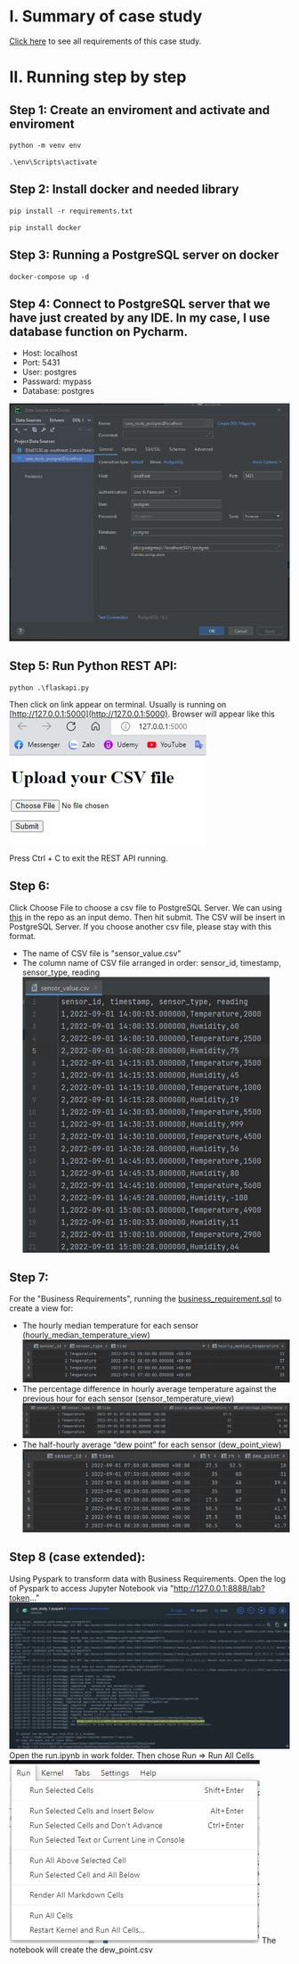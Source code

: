 # I. Summary of case study
[Click here](https://yuthefirst.notion.site/Case-Study-1-Sensor-data-pipeline-using-PostgreSQL-and-Python-based-RESTful-APIs-d723db8cf77047ccb77cc63f8afe5bce) to see all requirements of this case study.

# II. Running step by step
## Step 1: Create an enviroment and activate and enviroment
```
python -m venv env
```
```
.\env\Scripts\activate
```
## Step 2: Install docker and needed library 
```
pip install -r requirements.txt
```
```
pip install docker
```
## Step 3: Running a PostgreSQL server on docker
```
docker-compose up -d
```
## Step 4: Connect to PostgreSQL server that we have just created by any IDE. In my case, I use database function on Pycharm.
  - Host: localhost
  - Port: 5431
  - User: postgres
  - Passward: mypass
  - Database: postgres

![alt text](https://github.com/juliusngcmc/case_study_1/blob/main/readme_image/img.png?raw=true)

## Step 5: Run Python REST API:
```
python .\flaskapi.py 
```
Then click on link appear on terminal. Usually is running on [http://127.0.0.1:5000](http://127.0.0.1:5000).
Browser will appear like this
![alt text](https://github.com/juliusngcmc/case_study_1/blob/main/readme_image/img_1.png?raw=true)

Press Ctrl + C to exit the REST API running.
## Step 6: 
Click Choose File to choose a csv file to PostgreSQL Server. We can using [this](https://github.com/juliusngcmc/case_study_1/blob/main/sensor_value.csv) in the repo as an input demo. Then hit submit. The CSV will be insert in PostgreSQL Server.
If you choose another csv file, please stay with this format.
  - The name of CSV file is "sensor_value.csv"
  - The column name of CSV file arranged in order: sensor_id, timestamp, sensor_type, reading
![alt text](https://github.com/juliusngcmc/case_study_1/blob/main/readme_image/img_2.png?raw=true)

## Step 7:
For the "Business Requirements", running the [business_requirement.sql](https://github.com/juliusngcmc/case_study_1/blob/main/bussiness_requirement.sql) to create a view for:
  - The hourly median temperature for each sensor (hourly_median_temperature_view)
    ![alt text](https://github.com/juliusngcmc/case_study_1/blob/main/readme_image/img_3.png?raw=true)
  - The percentage difference in hourly average temperature against the previous hour for each sensor (sensor_temperature_view)
    ![alt text](https://github.com/juliusngcmc/case_study_1/blob/main/readme_image/img_4.png?raw=true)
  - The half-hourly average “dew point” for each sensor (dew_point_view)
    ![alt text](https://github.com/juliusngcmc/case_study_1/blob/main/readme_image/img_5.png?raw=true)

## Step 8 (case extended):
Using Pyspark to transform data with Business Requirements. Open the log of Pyspark to access Jupyter Notebook via "http://127.0.0.1:8888/lab?token..."
![alt text](https://github.com/juliusngcmc/case_study_1/blob/main/readme_image/img_6.png?raw=true)
Open the run.ipynb in work folder. Then chose Run => Run All Cells
![alt text](https://github.com/juliusngcmc/case_study_1/blob/main/readme_image/img_7.png?raw=true)
The notebook will create the dew_point.csv
